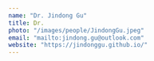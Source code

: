 ```yaml
---
name: "Dr. Jindong Gu"
title: Dr.
photo: "/images/people/JindongGu.jpeg"
email: "mailto:jindong.gu@outlook.com"
website: "https://jindonggu.github.io/"
---
```

